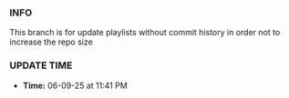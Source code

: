 ### INFO

This branch is for update playlists without commit history in order not to increase the repo size

### UPDATE TIME

-   **Time:** 06-09-25 at 11:41 PM
